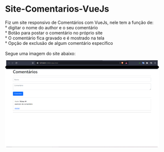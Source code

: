 # Site-Comentarios-VueJs
Fiz um site responsivo de Comentários com VueJs, nele tem a função de:                       
° digitar o nome do author e o seu comentário                        
° Botão para postar o comentário no próprio site                           
° O comentário fica gravado e é mostrado na tela                                
° Opção de exclusão de algum comentário específico              
<br/>
Segue uma imagem do site abaixo:

![TelaInicial](img/Sitecoment.png)
